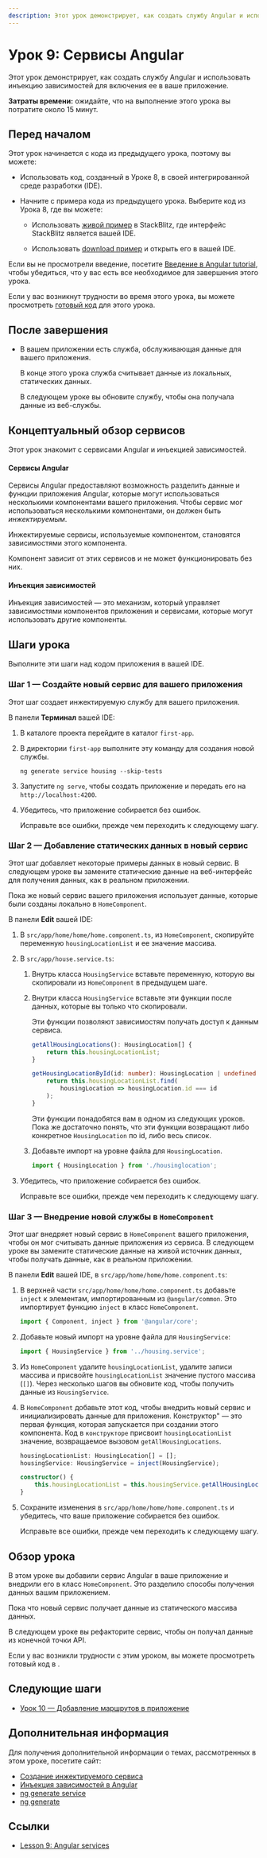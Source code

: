 ```yaml
---
description: Этот урок демонстрирует, как создать службу Angular и использовать инъекцию зависимостей для включения ее в ваше приложение
---
```


# Урок 9: Сервисы Angular

Этот урок демонстрирует, как создать службу Angular и использовать инъекцию зависимостей для включения ее в ваше приложение.

**Затраты времени:** ожидайте, что на выполнение этого урока вы потратите около 15 минут.

## Перед началом

Этот урок начинается с кода из предыдущего урока, поэтому вы можете:

-   Использовать код, созданный в Уроке 8, в своей интегрированной среде разработки (IDE).

-   Начните с примера кода из предыдущего урока. Выберите код из Урока 8, где вы можете:

    -   Использовать [живой пример](https://angular.io/generated/live-examples/first-app-lesson-08/stackblitz.html) в StackBlitz, где интерфейс StackBlitz является вашей IDE.

    -   Использовать [download пример](https://angular.io/generated/zips/first-app-lesson-08/first-app-lesson-08.zip) и открыть его в вашей IDE.

Если вы не просмотрели введение, посетите [Введение в Angular tutorial](first-app.md), чтобы убедиться, что у вас есть все необходимое для завершения этого урока.

Если у вас возникнут трудности во время этого урока, вы можете просмотреть [готовый код](https://angular.io/generated/live-examples/first-app-lesson-09/stackblitz.html) для этого урока.

## После завершения

-   В вашем приложении есть служба, обслуживающая данные для вашего приложения.

    В конце этого урока служба считывает данные из локальных, статических данных.

    В следующем уроке вы обновите службу, чтобы она получала данные из веб-службы.

## Концептуальный обзор сервисов

Этот урок знакомит с сервисами Angular и инъекцией зависимостей.

<!-- markdownLint-disable MD001 -->

#### Сервисы Angular

Сервисы Angular предоставляют возможность разделить данные и функции приложения Angular, которые могут использоваться несколькими компонентами вашего приложения. Чтобы сервис мог использоваться несколькими компонентами, он должен быть _инжектируемым_.

Инжектируемые сервисы, используемые компонентом, становятся зависимостями этого компонента.

Компонент зависит от этих сервисов и не может функционировать без них.

#### Инъекция зависимостей

Инъекция зависимостей — это механизм, который управляет зависимостями компонентов приложения и сервисами, которые могут использовать другие компоненты.

## Шаги урока

Выполните эти шаги над кодом приложения в вашей IDE.

### Шаг 1 — Создайте новый сервис для вашего приложения

Этот шаг создает инжектируемую службу для вашего приложения.

В панели **Терминал** вашей IDE:

1.  В каталоге проекта перейдите в каталог `first-app`.

2.  В директории `first-app` выполните эту команду для создания новой службы.

    ```shell
    ng generate service housing --skip-tests
    ```

3.  Запустите `ng serve`, чтобы создать приложение и передать его на `http://localhost:4200`.

4.  Убедитесь, что приложение собирается без ошибок.

    Исправьте все ошибки, прежде чем переходить к следующему шагу.

### Шаг 2 — Добавление статических данных в новый сервис

Этот шаг добавляет некоторые примеры данных в новый сервис. В следующем уроке вы замените статические данные на веб-интерфейс для получения данных, как в реальном приложении.

Пока же новый сервис вашего приложения использует данные, которые были созданы локально в `HomeComponent`.

В панели **Edit** вашей IDE:

1.  В `src/app/home/home/home.component.ts`, из `HomeComponent`, скопируйте переменную `housingLocationList` и ее значение массива.
2.  В `src/app/house.service.ts`:

    1.  Внутрь класса `HousingService` вставьте переменную, которую вы скопировали из `HomeComponent` в предыдущем шаге.

    2.  Внутри класса `HousingService` вставьте эти функции после данных, которые вы только что скопировали.

        Эти функции позволяют зависимостям получать доступ к данным сервиса.

        ```ts
        getAllHousingLocations(): HousingLocation[] {
        	return this.housingLocationList;
        }

        getHousingLocationById(id: number): HousingLocation | undefined {
        	return this.housingLocationList.find(
        		housingLocation => housingLocation.id === id
        	);
        }
        ```

        Эти функции понадобятся вам в одном из следующих уроков. Пока же достаточно понять, что эти функции возвращают либо конкретное `HousingLocation` по id, либо весь список.

    3.  Добавьте импорт на уровне файла для `HousingLocation`.

        ```ts
        import { HousingLocation } from './housinglocation';
        ```

3.  Убедитесь, что приложение собирается без ошибок.

    Исправьте все ошибки, прежде чем переходить к следующему шагу.

### Шаг 3 — Внедрение новой службы в `HomeComponent`

Этот шаг внедряет новый сервис в `HomeComponent` вашего приложения, чтобы он мог считывать данные приложения из сервиса. В следующем уроке вы замените статические данные на живой источник данных, чтобы получать данные, как в реальном приложении.

В панели **Edit** вашей IDE, в `src/app/home/home/home.component.ts`:

1.  В верхней части `src/app/home/home/home.component.ts` добавьте `inject` к элементам, импортированным из `@angular/common`. Это импортирует функцию `inject` в класс `HomeComponent`.

    ```ts
    import { Component, inject } from '@angular/core';
    ```

2.  Добавьте новый импорт на уровне файла для `HousingService`:

    ```ts
    import { HousingService } from '../housing.service';
    ```

3.  Из `HomeComponent` удалите `housingLocationList`, удалите записи массива и присвойте `housingLocationList` значение пустого массива (`[]`). Через несколько шагов вы обновите код, чтобы получить данные из `HousingService`.

4.  В `HomeComponent` добавьте этот код, чтобы внедрить новый сервис и инициализировать данные для приложения. Конструктор" — это первая функция, которая запускается при создании этого компонента. Код в `конструкторе` присвоит `housingLocationList` значение, возвращаемое вызовом `getAllHousingLocations`.

    ```ts
    housingLocationList: HousingLocation[] = [];
    housingService: HousingService = inject(HousingService);

    constructor() {
    	this.housingLocationList = this.housingService.getAllHousingLocations();
    }
    ```

5.  Сохраните изменения в `src/app/home/home/home.component.ts` и убедитесь, что ваше приложение собирается без ошибок.

    Исправьте все ошибки, прежде чем переходить к следующему шагу.

## Обзор урока

В этом уроке вы добавили сервис Angular в ваше приложение и внедрили его в класс `HomeComponent`. Это разделило способы получения данных вашим приложением.

Пока что новый сервис получает данные из статического массива данных.

В следующем уроке вы рефакторите сервис, чтобы он получал данные из конечной точки API.

Если у вас возникли трудности с этим уроком, вы можете просмотреть готовый код в <live-example></live-example>.

## Следующие шаги

-   [Урок 10 — Добавление маршрутов в приложение](first-app-lesson-10.md)

## Дополнительная информация

Для получения дополнительной информации о темах, рассмотренных в этом уроке, посетите сайт:

<!-- vale Angular.Google_WordListSuggestions = NO -->

-   [Создание инжектируемого сервиса](creating-injectable-service.md)
-   [Инъекция зависимостей в Angular](dependency-injection-overview.md)
-   [ng generate service](https://angular.io/cli/generate#service)
-   [ng generate](https://angular.io/cli/generate)

## Ссылки

-   [Lesson 9: Angular services](https://angular.io/tutorial/first-app/first-app-lesson-09)
